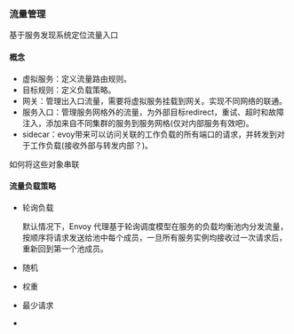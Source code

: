 ### 流量管理

基于服务发现系统定位流量入口



#### 概念

* 虚拟服务：定义流量路由规则。
* 目标规则：定义负载策略。
* 网关：管理出入口流量，需要将虚拟服务挂载到网关。实现不同网络的联通。
* 服务入口：管理服务网格外的流量，为外部目标redirect，重试、超时和故障注入，添加来自不同集群的服务到服务网格(仅对内部服务有效吧)。
* sidecar：evoy带来可以访问关联的工作负载的所有端口的请求，并转发到对于工作负载(接收外部与转发内部？)。

如何将这些对象串联



#### 流量负载策略

* 轮询负载

  默认情况下，Envoy 代理基于轮询调度模型在服务的负载均衡池内分发流量，按顺序将请求发送给池中每个成员，一旦所有服务实例均接收过一次请求后，重新回到第一个池成员。

* 随机

* 权重

* 最少请求

* 

